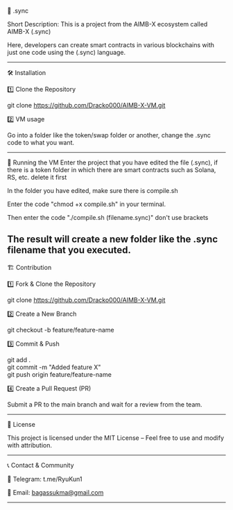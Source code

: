 🚀 .sync

Short Description:
This is a project from the AIMB-X ecosystem called AIMB-X (.sync)

Here, developers can create smart contracts in various blockchains with just one code using the (.sync) language.


---

🛠️ Installation

1️⃣ Clone the Repository

git clone https://github.com/Dracko000/AIMB-X-VM.git

2️⃣ VM usage

Go into a folder like the token/swap
folder or another, change the .sync code to what you want.


---

🚀 Running the VM
Enter the project that you have edited the file (.sync), if there is a token folder in which there are smart contracts such as Solana, RS, etc. delete it first

In the folder you have edited, make sure there is compile.sh

Enter the code "chmod +x compile.sh" in your terminal.

Then enter the code "./compile.sh (filename.sync)" don't use brackets

The result will create a new folder like the .sync filename that you executed.
---

🏗️ Contribution

1️⃣ Fork & Clone the Repository

git clone https://github.com/Dracko000/AIMB-X-VM.git

2️⃣ Create a New Branch

git checkout -b feature/feature-name

3️⃣ Commit & Push

git add .  
git commit -m "Added feature X"  
git push origin feature/feature-name

4️⃣ Create a Pull Request (PR)

Submit a PR to the main branch and wait for a review from the team.


---

📄 License

This project is licensed under the MIT License – Feel free to use and modify with attribution.


---

📞 Contact & Community

💬 Telegram: t.me/RyuKun1

📧 Email: bagassukma@gmail.com


---
